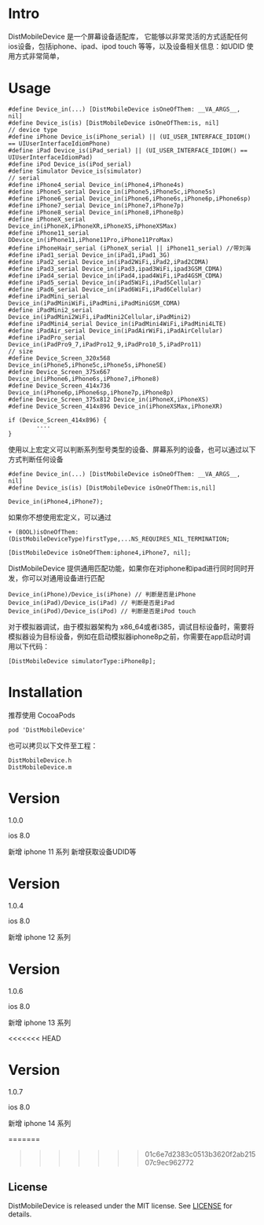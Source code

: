 # Intro
DistMobileDevice 是一个屏幕设备适配库， 它能够以非常灵活的方式适配任何ios设备，包括iphone、ipad、ipod touch 等等，以及设备相关信息：如UDID
使用方式非常简单，

# Usage
```objc
#define Device_in(...) [DistMobileDevice isOneOfThem: __VA_ARGS__, nil]
#define Device_is(is) [DistMobileDevice isOneOfThem:is, nil]
// device type
#define iPhone Device_is(iPhone_serial) || (UI_USER_INTERFACE_IDIOM() == UIUserInterfaceIdiomPhone)
#define iPad Device_is(iPad_serial) || (UI_USER_INTERFACE_IDIOM() == UIUserInterfaceIdiomPad)
#define iPod Device_is(iPod_serial)
#define Simulator Device_is(simulator)
// serial
#define iPhone4_serial Device_in(iPhone4,iPhone4s)
#define iPhone5_serial Device_in(iPhone5,iPhone5c,iPhone5s)
#define iPhone6_serial Device_in(iPhone6,iPhone6s,iPhone6p,iPhone6sp)
#define iPhone7_serial Device_in(iPhone7,iPhone7p)
#define iPhone8_serial Device_in(iPhone8,iPhone8p)
#define iPhoneX_serial Device_in(iPhoneX,iPhoneXR,iPhoneXS,iPhoneXSMax)
#define iPhone11_serial DDevice_in(iPhone11,iPhone11Pro,iPhone11ProMax)
#define iPhoneHair_serial (iPhoneX_serial || iPhone11_serial) //带刘海
#define iPad1_serial Device_in(iPad1,iPad1_3G)
#define iPad2_serial Device_in(iPad2WiFi,iPad2,iPad2CDMA)
#define iPad3_serial Device_in(iPad3,ipad3WiFi,ipad3GSM_CDMA)
#define iPad4_serial Device_in(iPad4,ipad4WiFi,iPad4GSM_CDMA)
#define iPad5_serial Device_in(iPad5WiFi,iPad5Cellular)
#define iPad6_serial Device_in(iPad6WiFi,iPad6Cellular)
#define iPadMini_serial Device_in(iPadMiniWiFi,iPadMini,iPadMiniGSM_CDMA)
#define iPadMini2_serial Device_in(iPadMini2WiFi,iPadMini2Cellular,iPadMini2)
#define iPadMini4_serial Device_in(iPadMini4WiFi,iPadMini4LTE)
#define iPadAir_serial Device_in(iPadAirWiFi,iPadAirCellular)
#define iPadPro_serial Device_in(iPadPro9_7,iPadPro12_9,iPadPro10_5,iPadPro11)
// size
#define Device_Screen_320x568 Device_in(iPhone5,iPhone5c,iPhone5s,iPhoneSE)
#define Device_Screen_375x667 Device_in(iPhone6,iPhone6s,iPhone7,iPhone8)
#define Device_Screen_414x736 Device_in(iPhone6p,iPhone6sp,iPhone7p,iPhone8p)
#define Device_Screen_375x812 Device_in(iPhoneX,iPhoneXS)
#define Device_Screen_414x896 Device_in(iPhoneXSMax,iPhoneXR)

if (Device_Screen_414x896) {
        ····
}

```
使用以上宏定义可以判断系列型号类型的设备、屏幕系列的设备，也可以通过以下方式判断任何设备
```objc
#define Device_in(...) [DistMobileDevice isOneOfThem: __VA_ARGS__, nil]
#define Device_is(is) [DistMobileDevice isOneOfThem:is,nil]

Device_in(iPhone4,iPhone7);

```
如果你不想使用宏定义，可以通过
```objc
+ (BOOL)isOneOfThem:(DistMobileDeviceType)firstType,...NS_REQUIRES_NIL_TERMINATION;

[DistMobileDevice isOneOfThem:iphone4,iPhone7, nil];
```
DistMobileDevice 提供通用匹配功能，如果你在对iphone和ipad进行同时同时开发，你可以对通用设备进行匹配
```objc
Device_in(iPhone)/Device_is(iPhone) // 判断是否是iPhone
Device_in(iPad)/Device_is(iPad) // 判断是否是iPad
Device_in(iPod)/Device_is(iPod) // 判断是否是iPod touch
```

对于模拟器调试，由于模拟器架构为 x86_64或者i385，调试目标设备时，需要将模拟器设为目标设备，例如在启动模拟器iphone8p之前，你需要在app启动时调用以下代码：
```objc
[DistMobileDevice simulatorType:iPhone8p];
```

# Installation
推荐使用 CocoaPods
```
pod 'DistMobileDevice'
```
也可以拷贝以下文件至工程：
```
DistMobileDevice.h
DistMobileDevice.m
```

# Version
1.0.0

ios 8.0

新增 iphone 11 系列
新增获取设备UDID等

# Version
1.0.4

ios 8.0

新增 iphone 12 系列

# Version
1.0.6

ios 8.0

新增 iphone 13 系列

<<<<<<< HEAD
# Version
1.0.7

ios 8.0

新增 iphone 14 系列

=======
>>>>>>> 01c6e7d2383c0513b3620f2ab21507c9ec962772

## License

DistMobileDevice is released under the MIT license. See [LICENSE](https://github.com/Diasir/DistMobileDevice/raw/master/LICENSE) for details.

